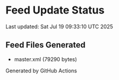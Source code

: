 # Feed Update Status
Last updated: Sat Jul 19 09:33:10 UTC 2025

## Feed Files Generated
- master.xml (79290 bytes)

Generated by GitHub Actions

